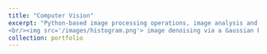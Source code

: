 ```yaml
---
title: "Computer Vision"
excerpt: "Python-based image processing operations, image analysis and image filtering.Image Processing operations include converting the colour image into grayscale channels, computing the histograms for the grayscale images, applying the histogram equalisation to the grayscale images,
<br/><img src='/images/histogram.png'> image denoising via a Gaussian Filter, <img src='/images/gaussianfilter.png'> implementing own 3x3 Sobel filter to perform edge detection, <img src='/images/sobel.png'> performing forward/backward mapping and inverse warping method i.e. bilinear interpolation to rotate images. <img src='/images/rotation.png'>"
collection: portfolio
---
```



